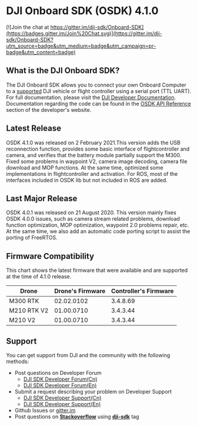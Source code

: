 # DJI Onboard SDK (OSDK) 4.1.0

[![Join the chat at https://gitter.im/dji-sdk/Onboard-SDK](https://badges.gitter.im/Join%20Chat.svg)](https://gitter.im/dji-sdk/Onboard-SDK?utm_source=badge&utm_medium=badge&utm_campaign=pr-badge&utm_content=badge)

## What is the DJI Onboard SDK?

The DJI Onboard SDK allows you to connect your own Onboard Computer to a [supported](https://developer.dji.com/onboard-sdk/documentation/purchaseguide/hardware.html) DJI vehicle or flight controller using a serial port (TTL UART). For full documentation, please visit the [DJI Developer Documentation](https://developer.dji.com/onboard-sdk/documentation/). Documentation regarding the code can be found in the [OSDK API Reference](https://developer.dji.com/onboard-api-reference/index.html) section of the developer's website.

## Latest Release
OSDK 4.1.0 was released on 2 February 2021.This version adds the USB reconnection function, provides some basic interface of flightcontroller and camera, and verifies that the battery module partially support the M300. Fixed some problems in waypoint V2, camera image decoding, camera file download and MOP functions. At the same time, optimized some implementations in flightcontroller and activation. For ROS, most of the interfaces included in OSDK lib but not included in ROS are added.

## Last Major Release
OSDK 4.0.1 was released on 21 August 2020. This version mainly fixes OSDK 4.0.0 issues, such as camera stream related problems, download function optimization, MOP optimization, waypoint 2.0 problems repair, etc. At the same time, we also add an automatic code porting script to assist the porting of FreeRTOS.

## Firmware Compatibility

This chart shows the latest firmware that were available and are supported at the time of 4.1.0 release.

<table>
<thead>
<tr><th>Drone</th>
<th>Drone's Firmware</th>
<th>Controller's Firmware</th>
</tr></thead>
<tbody>
<tr>
<td>M300 RTK </td>
<td>02.02.0102</td>
<td>3.4.8.69</td>
</tr>
<tr>
<td>M210 RTK V2</td>
<td>01.00.0710</td>
<td>3.4.3.44</td>
</tr>
<tr>
<td>M210 V2</td>
<td>01.00.0710</td>
<td>3.4.3.44</td>
</tr>

</tbody>
</table>

## Support

You can get support from DJI and the community with the following methods:

- Post questions on Developer Forum
  * [DJI SDK Developer Forum(Cn)](https://djisdksupport.zendesk.com/hc/zh-cn/community/topics)
  * [DJI SDK Developer Forum(En)](https://djisdksupport.zendesk.com/hc/en-us/community/topics)
- Submit a request describing your problem on Developer Support
  * [DJI SDK Developer Support(Cn)](https://djisdksupport.zendesk.com/hc/zh-cn/requests/new)
  * [DJI SDK Developer Support(En)](https://djisdksupport.zendesk.com/hc/en-us/requests/new)
- Github Issues or [gitter.im](https://gitter.im/dji-sdk/Onboard-SDK)
- Post questions on [**Stackoverflow**](http://stackoverflow.com) using [**dji-sdk**](http://stackoverflow.com/questions/tagged/dji-sdk) tag


